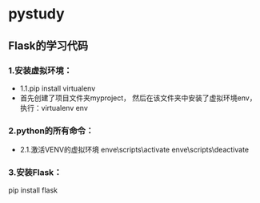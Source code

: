 # pystudy

## Flask的学习代码

### 1.安装虚拟环境：
- 1.1.pip install virtualenv
- 首先创建了项目文件夹myproject，
  然后在该文件夹中安装了虚拟环境env，
  执行：virtualenv env

### 2.python的所有命令：
- 2.1.激活VENV的虚拟环境
      enve\scripts\activate
      enve\scripts\deactivate

### 3.安装Flask：
  pip install flask
